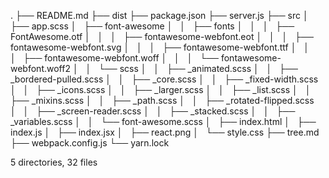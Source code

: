 .
├── README.md
├── dist
├── package.json
├── server.js
├── src
│   ├── app.scss
│   ├── font-awesome
│   │   ├── fonts
│   │   │   ├── FontAwesome.otf
│   │   │   ├── fontawesome-webfont.eot
│   │   │   ├── fontawesome-webfont.svg
│   │   │   ├── fontawesome-webfont.ttf
│   │   │   ├── fontawesome-webfont.woff
│   │   │   └── fontawesome-webfont.woff2
│   │   └── scss
│   │       ├── _animated.scss
│   │       ├── _bordered-pulled.scss
│   │       ├── _core.scss
│   │       ├── _fixed-width.scss
│   │       ├── _icons.scss
│   │       ├── _larger.scss
│   │       ├── _list.scss
│   │       ├── _mixins.scss
│   │       ├── _path.scss
│   │       ├── _rotated-flipped.scss
│   │       ├── _screen-reader.scss
│   │       ├── _stacked.scss
│   │       ├── _variables.scss
│   │       └── font-awesome.scss
│   ├── index.html
│   ├── index.js
│   ├── index.jsx
│   ├── react.png
│   └── style.css
├── tree.md
├── webpack.config.js
└── yarn.lock

5 directories, 32 files
